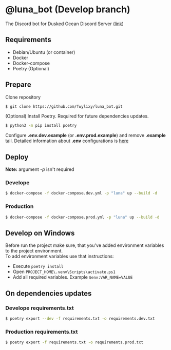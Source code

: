# @luna_bot (Develop branch)
The Discord bot for Dusked Ocean Discord Server ([link](https://discord.gg/8rNYvSnR7c))

## Requirements
* Debian/Ubuntu (or container)
* Docker
* Docker-compose
* Poetry (Optional)

## Prepare
Clone repository
```bash
$ git clone https://github.com/Twylixy/luna_bot.git
```
(Optional) Install Poetry. Required for future dependencies updates.
```bash
$ python3 -m pip install poetry
```
Configure **.env.dev.example** (or **.env.prod.example**) and remove **.example** tail.
Detailed information about **.env** configurations is [here](https://github.com/Twylixy/luna_bot/blob/develop/ENVFILES.md)

## Deploy
**Note:** argument *-p* isn't required
### Develope
```bash
$ docker-compose -f docker-compose.dev.yml -p "luna" up --build -d
```
### Production
```bash
$ docker-compose -f docker-compose.prod.yml -p "luna" up --build -d
```

## Develop on Windows
Before run the project make sure, that you've added environment variables to the project environment. \
To add environment variables use that instructions:
* Execute `poetry install`
* Open `PROJECT_HOME\.venv\Scripts\activate.ps1`
* Add all required variables. Example `$env:VAR_NAME=VALUE` 

## On dependencies updates
### Develope requirements.txt
```bash
$ poetry export --dev -f requirements.txt -o requirements.dev.txt
```
### Production requirements.txt
```bash
$ poetry export -f requirements.txt -o requirements.prod.txt
```
